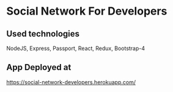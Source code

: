 # Social Network For Developers

## Used technologies

NodeJS, Express, Passport, React, Redux, Bootstrap-4

## App Deployed at

https://social-network-developers.herokuapp.com/
